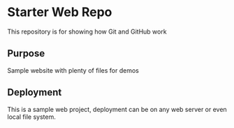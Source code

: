 # Starter Web Repo

This repository is for showing how Git and GitHub work

## Purpose

Sample website with plenty of files for demos

## Deployment

This is a sample web project, deployment can be on any web server or even local file system.
